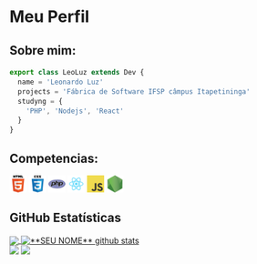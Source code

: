 # Meu Perfil

## **Sobre mim:**

```javascript
export class LeoLuz extends Dev {
  name = 'Leonardo Luz'
  projects = 'Fábrica de Software IFSP câmpus Itapetininga'
  studyng = {
    'PHP', 'Nodejs', 'React'
  }
}

```

## **Competencias:**  

<code><img height="30" src="https://raw.githubusercontent.com/github/explore/80688e429a7d4ef2fca1e82350fe8e3517d3494d/topics/html/html.png"></code>
<code><img height="30" src="https://raw.githubusercontent.com/github/explore/80688e429a7d4ef2fca1e82350fe8e3517d3494d/topics/css/css.png"></code>
<code><img height="30" src="https://raw.githubusercontent.com/github/explore/80688e429a7d4ef2fca1e82350fe8e3517d3494d/topics/php/php.png"></code>
<code><img height="30" src="https://raw.githubusercontent.com/github/explore/80688e429a7d4ef2fca1e82350fe8e3517d3494d/topics/react/react.png"></code>
<code><img height="30" src="https://raw.githubusercontent.com/github/explore/80688e429a7d4ef2fca1e82350fe8e3517d3494d/topics/javascript/javascript.png"></code>
<code><img height="30" src="https://raw.githubusercontent.com/github/explore/80688e429a7d4ef2fca1e82350fe8e3517d3494d/topics/nodejs/nodejs.png"></code>


## **GitHub Estatísticas**

<a href="https://github.com/leonardoDluz">
  <img align="center" src="https://github-readme-stats.vercel.app/api/top-langs/?username=leonardoDluz&theme=dracula&hide_langs_below=1" />
</a>

<a href="https://github.com/leonardoDluz">
 <img align="center" src="https://github-readme-stats.vercel.app/api?username=leonardoDluz&show_icons=true&theme=dracula&line_height=27" alt="**SEU NOME** github stats"/>
</a>

<br>

<div> 
  <a href="https://www.instagram.com/leoo.luz/" target="_blank"><img src="https://img.shields.io/badge/-Instagram-%23E4405F?style=for-the-badge&logo=instagram&logoColor=white" target="_blank"></a>
  <a href = "mailto:leonardo.luz@aluno.ifsp.edu.br"><img src="https://img.shields.io/badge/-Gmail-%23333?style=for-the-badge&logo=gmail&logoColor=white" target="_blank"></a> 
</div>
